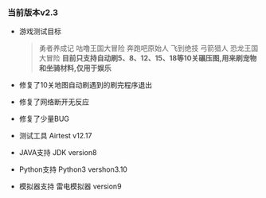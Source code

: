 ### 当前版本v2.3

* 游戏测试目标
    > 勇者养成记
    > 咕噜王国大冒险
    > 奔跑吧原始人
    > 飞到绝技
    > 弓箭猎人
    > 恐龙王国大冒险
__目前只支持自动刷5、8、12、15、18等10关碾压图,用来刷宠物和坐骑材料,仅用于娱乐__

- 修复了10关地图自动刷遇到的刷完程序退出
- 修复了网络断开无反应
- 修复了少量BUG

- 测试工具 Airtest v12.17
- JAVA支持 JDK version8
- Python支持 Python3 vershon3.10
- 模拟器支持 雷电模拟器 version9
